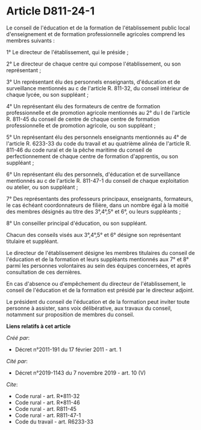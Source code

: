 # Article D811-24-1

Le conseil de l'éducation et de la formation de l'établissement public local d'enseignement et de formation professionnelle
agricoles comprend les membres suivants : 

1° Le directeur de l'établissement, qui le préside ; 

2° Le directeur de chaque centre qui compose l'établissement, ou son représentant ; 

3° Un représentant élu des personnels enseignants, d'éducation et de surveillance mentionnés au c de l'article R. 811-32, du
conseil intérieur de chaque lycée, ou son suppléant ; 

4° Un représentant élu des formateurs de centre de formation professionnelle et de promotion agricole mentionnés au 2° du I
de l'article R. 811-45 du conseil de centre de chaque centre de formation professionnelle et de promotion agricole, ou son
suppléant ; 

5° Un représentant élu des personnels enseignants mentionnés au 4° de l'article R. 6233-33 du code du travail et au quatrième
alinéa de l'article R. 811-46 du code rural et de la pêche maritime du conseil de perfectionnement de chaque centre de
formation d'apprentis, ou son suppléant ; 

6° Un représentant élu des personnels, d'éducation et de surveillance mentionnés au c de l'article R. 811-47-1 du conseil de
chaque exploitation ou atelier, ou son suppléant ; 

7° Des représentants des professeurs principaux, enseignants, formateurs, le cas échéant coordonnateurs de filière, dans un
nombre égal à la moitié des membres désignés au titre des 3°,4°,5° et 6°, ou leurs suppléants ; 

8° Un conseiller principal d'éducation, ou son suppléant. 

Chacun des conseils visés aux 3°,4°,5° et 6° désigne son représentant titulaire et suppléant. 

Le directeur de l'établissement désigne les membres titulaires du conseil de l'éducation et de la formation et leurs
suppléants mentionnés aux 7° et 8° parmi les personnes volontaires au sein des équipes concernées, et après consultation de
ces dernières. 

En cas d'absence ou d'empêchement du directeur de l'établissement, le conseil de l'éducation et de la formation est présidé
par le directeur adjoint. 

Le président du conseil de l'éducation et de la formation peut inviter toute personne à assister, sans voix délibérative, aux
travaux du conseil, notamment sur proposition de membres du conseil.

**Liens relatifs à cet article**

_Créé par_:

  - Décret n°2011-191 du 17 février 2011 - art. 1

_Cité par_:

  - Décret n°2019-1143 du 7 novembre 2019 - art. 10 (V)

_Cite_:

  - Code rural - art. R*811-32
  - Code rural - art. R*811-46
  - Code rural - art. R811-45
  - Code rural - art. R811-47-1
  - Code du travail - art. R6233-33
